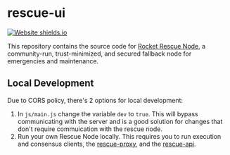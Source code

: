 # rescue-ui

[![Website shields.io](https://img.shields.io/website-up-down-green-red/https/rescuenode.com.svg)](https://rescuenode.com/) 

This repository contains the source code for [Rocket Rescue Node](https://rescuenode.com), a community-run, trust-minimized, and secured fallback node for emergencies and maintenance.


## Local Development

Due to CORS policy, there's 2 options for local development:

1. In `js/main.js` change the variable `dev` to `true`. This will bypass communicating with the server and is a good solution for changes that don't require commuication with the rescue node.
1. Run your own Rescue Node locally. This requires you to run execution and consensus clients, the [rescue-proxy](https://github.com/Rocket-Rescue-Node/rescue-proxy), and the [rescue-api](https://github.com/Rocket-Rescue-Node/rescue-api).